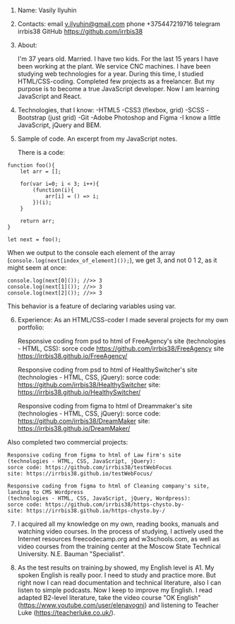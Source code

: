 1.	Name: Vasily Ilyuhin
2.	Contacts:	email	v.ilyuhin@gmail.com
				phone	+375447219716
				telegram irrbis38
				GitHub https://github.com/irrbis38
				
3.	About:
	
	I'm 37 years old. Married. I have two kids.
	For the last 15 years I have been working at the plant. We service CNC maсhines.
	I have been studying web technologies for a year.
	During this time, I studied HTML/CSS-coding.
	Completed few projects as a freelancer.
	But my purpose is to become a true JavaScript developer.
	Now I am learning JavaScript and React.
	
4.	Technologies, that I know:
	-HTML5
	-CSS3 (flexbox, grid)
	-SCSS
	-Bootstrap (just grid)
	-Git
	-Adobe Photoshop and Figma
	-I know a little JavaScript, jQuery and BEM.
	
5.  Sample of code.
	An excerpt from my JavaScript notes.

	There is a code:
	
```	
function foo(){
	let arr = [];
	
	for(var i=0; i < 3; i++){
		(function(i){
			arr[i] = () => i;
		})(i);		
	}
	
	return arr;
}

let next = foo();
```
When we output to the console each element of the array (`console.log(next[index_of_element]());`), we get 3, and not 0 1 2, as it might seem at once:

```
console.log(next[0]()); //>> 3
console.log(next[1]()); //>> 3
console.log(next[2]()); //>> 3
```

This behavior is a feature of declaring variables using var.

6.	Experience:
	As an HTML/CSS-coder I made several projects for my own portfolio:

	Responsive coding from psd to html of FreeAgency's site
	(technologies - HTML, CSS):
	sorce code https://github.com/irrbis38/FreeAgency
	site https://irrbis38.github.io/FreeAgency/
	
	Responsive coding from psd to html of HealthySwitcher's site
	(technologies - HTML, CSS, jQuery):
	sorce code: https://github.com/irrbis38/HealthySwitcher
	site: https://irrbis38.github.io/HealthySwitcher/
	
	Responsive coding from figma to html of Dreammaker's site
	(technologies - HTML, CSS, jQuery):
	sorce code: https://github.com/irrbis38/DreamMaker
	site: https://irrbis38.github.io/DreamMaker/
	
Also completed two commercial projects:

	Responsive coding from figma to html of Law firm's site
	(technologies - HTML, CSS, JavaScript, jQuery):
	sorce code: https://github.com/irrbis38/testWebFocus
	site: https://irrbis38.github.io/testWebFocus/

	Responsive coding from figma to html of Cleaning company's site, landing to CMS Wordpress
	(technologies - HTML, CSS, JavaScript, jQuery, Wordpress):
	sorce code: https://github.com/irrbis38/https-chysto.by-
	site: https://irrbis38.github.io/https-chysto.by-/

7.	I acquired all my knowledge on my own, reading books, manuals and watching video courses.
In the process of studying, I actively used the Internet resources freecodecamp.org and w3schools.com, as well as video courses from the training center at the Moscow State Technical University. N.E. Bauman "Specialist".

8.	As the test results on training.by showed, my English level is A1.
My spoken English is really poor. I need to study and practice more.
But right now I can read documentation and technical literature, also I can listen to simple podcasts.
Now I keep to improve my English. I read adapted B2-level literature, take the video course "OK English" (https://www.youtube.com/user/elenavogni) and listening to Teacher Luke (https://teacherluke.co.uk/).















